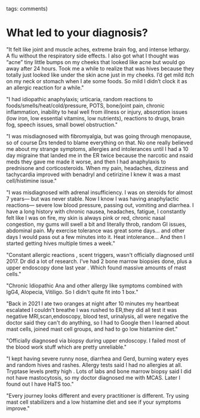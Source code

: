 [//]: # (
source: jph)
tags: comments)

# What led to your diagnosis?

"It felt like joint and muscle aches, extreme brain fog, and intense lethargy. A
flu without the respiratory side effects. I also got what I thought was “acne”
tiny little bumps on my cheeks that looked like acne but would go away after 24
hours. Took me a while to realize that was hives because they totally just
looked like under the skin acne just in my cheeks. I’d get mild itch on my neck
or stomach when I ate some foods. So mild I didn’t clock it as an allergic
reaction for a while."

"I had idiopathic anaphylaxis; urticaria, random reactions to
foods/smells/heat/cold/pressure, POTS, bone/joint pain, chronic inflammation,
inability to heal well from illness or injury, absorption issues (low iron, low
essential vitamins, low nutrients), reactions to drugs, brain fog, speech
issues, small bowel obstruction."

"I was misdiagnosed with fibromyalgia, but was going through menopause, so of
course Drs tended to blame everything on that. No one really believed me about
my strange symptoms, allergies and intolerances until I had a 10 day migraine
that landed me in the ER twice because the narcotic and nsaid meds they gave me
made it worse, and then I had anaphylaxis to prednisone and corticosteroids.
When my pain, headaches, dizziness and tachycardia improved with benadryl and
cetirizine I knew it was a mast cell/histimine issue."

"I was misdiagnosed with adrenal insufficiency. I was on steroids for almost 7
years— but was never stable. Now I know I was having anaphylactic reactions—
severe low blood pressure, passing out, vomiting and diarrhea. I have a long
history with chronic nausea, headaches, fatigue, I constantly felt like I was on
fire, my skin is always pink or red, chronic nasal congestion, my gums will
swell a bit and literally throb, random GI issues, abdominal pain. My exercise
tolerance was great some days… and other days I would pass out a few minutes
into it. Heat intolerance… And then I started getting hives multiple times a
week."

"Constant allergic reactions , scent triggers, wasn't officially diagnosed until
2017. Dr did a lot of research. I've had 2 bone marrow biopsies done, plus a
upper endoscopy done last year . Which found massive amounts of mast cells."

"Chronic Idiopathic Ana and other allergy like symptoms combined with IgG4,
Alopecia, Vitiligo. So I didn't quite fit into 1 box."

"Back in 2021 I ate two oranges at night after 10 minutes my heartbeat escalated
I couldn't breathe I was rushed to ER,they did all test it was negative
MRI,scan,endoscopy, blood test, urinalysis, all were negative the doctor said
they can't do anything, so I had to Google then I learned about mast cells,
joined mast cell groups, and had to go low histamine diet."

"Officially diagnosed via biopsy during upper endoscopy. I failed most of the blood work stuff which are pretty unreliable."

"I kept having severe runny nose, diarrhea and Gerd, burning watery eyes and
random hives and rashes. Allergy tests said I had no allergies at all. Tryptase
levels pretty high . Lots of labs and bone marrow biopsy said I did not have
mastocytosis, so my doctor diagnosed me with MCAS. Later I found out I have HaTS
too."

"Every journey looks different and every practitioner is different. Try using mast cell stabilizers and a low histamine diet and see if your symptoms improve."


